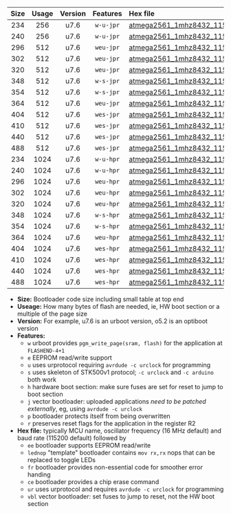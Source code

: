 |Size|Usage|Version|Features|Hex file|
|:-:|:-:|:-:|:-:|:--|
|234|256|u7.6|`w-u-jpr`|[atmega2561_1mhz8432_115200bps_ur_vbl.hex](https://raw.githubusercontent.com/stefanrueger/urboot/main//atmega2561_1mhz8432_115200bps_ur_vbl.hex)|
|240|256|u7.6|`w-u-jpr`|[atmega2561_1mhz8432_115200bps_lednop_ur_vbl.hex](https://raw.githubusercontent.com/stefanrueger/urboot/main//atmega2561_1mhz8432_115200bps_lednop_ur_vbl.hex)|
|296|512|u7.6|`weu-jpr`|[atmega2561_1mhz8432_115200bps_ee_ur_vbl.hex](https://raw.githubusercontent.com/stefanrueger/urboot/main//atmega2561_1mhz8432_115200bps_ee_ur_vbl.hex)|
|302|512|u7.6|`weu-jpr`|[atmega2561_1mhz8432_115200bps_ee_lednop_ur_vbl.hex](https://raw.githubusercontent.com/stefanrueger/urboot/main//atmega2561_1mhz8432_115200bps_ee_lednop_ur_vbl.hex)|
|320|512|u7.6|`weu-jpr`|[atmega2561_1mhz8432_115200bps_ee_lednop_fr_ur_vbl.hex](https://raw.githubusercontent.com/stefanrueger/urboot/main//atmega2561_1mhz8432_115200bps_ee_lednop_fr_ur_vbl.hex)|
|348|512|u7.6|`w-s-jpr`|[atmega2561_1mhz8432_115200bps_vbl.hex](https://raw.githubusercontent.com/stefanrueger/urboot/main//atmega2561_1mhz8432_115200bps_vbl.hex)|
|354|512|u7.6|`w-s-jpr`|[atmega2561_1mhz8432_115200bps_lednop_vbl.hex](https://raw.githubusercontent.com/stefanrueger/urboot/main//atmega2561_1mhz8432_115200bps_lednop_vbl.hex)|
|364|512|u7.6|`weu-jpr`|[atmega2561_1mhz8432_115200bps_ee_lednop_fr_ce_ur_vbl.hex](https://raw.githubusercontent.com/stefanrueger/urboot/main//atmega2561_1mhz8432_115200bps_ee_lednop_fr_ce_ur_vbl.hex)|
|404|512|u7.6|`wes-jpr`|[atmega2561_1mhz8432_115200bps_ee_vbl.hex](https://raw.githubusercontent.com/stefanrueger/urboot/main//atmega2561_1mhz8432_115200bps_ee_vbl.hex)|
|410|512|u7.6|`wes-jpr`|[atmega2561_1mhz8432_115200bps_ee_lednop_vbl.hex](https://raw.githubusercontent.com/stefanrueger/urboot/main//atmega2561_1mhz8432_115200bps_ee_lednop_vbl.hex)|
|440|512|u7.6|`wes-jpr`|[atmega2561_1mhz8432_115200bps_ee_lednop_fr_vbl.hex](https://raw.githubusercontent.com/stefanrueger/urboot/main//atmega2561_1mhz8432_115200bps_ee_lednop_fr_vbl.hex)|
|488|512|u7.6|`wes-jpr`|[atmega2561_1mhz8432_115200bps_ee_lednop_fr_ce_vbl.hex](https://raw.githubusercontent.com/stefanrueger/urboot/main//atmega2561_1mhz8432_115200bps_ee_lednop_fr_ce_vbl.hex)|
|234|1024|u7.6|`w-u-hpr`|[atmega2561_1mhz8432_115200bps_ur.hex](https://raw.githubusercontent.com/stefanrueger/urboot/main//atmega2561_1mhz8432_115200bps_ur.hex)|
|240|1024|u7.6|`w-u-hpr`|[atmega2561_1mhz8432_115200bps_lednop_ur.hex](https://raw.githubusercontent.com/stefanrueger/urboot/main//atmega2561_1mhz8432_115200bps_lednop_ur.hex)|
|296|1024|u7.6|`weu-hpr`|[atmega2561_1mhz8432_115200bps_ee_ur.hex](https://raw.githubusercontent.com/stefanrueger/urboot/main//atmega2561_1mhz8432_115200bps_ee_ur.hex)|
|302|1024|u7.6|`weu-hpr`|[atmega2561_1mhz8432_115200bps_ee_lednop_ur.hex](https://raw.githubusercontent.com/stefanrueger/urboot/main//atmega2561_1mhz8432_115200bps_ee_lednop_ur.hex)|
|320|1024|u7.6|`weu-hpr`|[atmega2561_1mhz8432_115200bps_ee_lednop_fr_ur.hex](https://raw.githubusercontent.com/stefanrueger/urboot/main//atmega2561_1mhz8432_115200bps_ee_lednop_fr_ur.hex)|
|348|1024|u7.6|`w-s-hpr`|[atmega2561_1mhz8432_115200bps.hex](https://raw.githubusercontent.com/stefanrueger/urboot/main//atmega2561_1mhz8432_115200bps.hex)|
|354|1024|u7.6|`w-s-hpr`|[atmega2561_1mhz8432_115200bps_lednop.hex](https://raw.githubusercontent.com/stefanrueger/urboot/main//atmega2561_1mhz8432_115200bps_lednop.hex)|
|364|1024|u7.6|`weu-hpr`|[atmega2561_1mhz8432_115200bps_ee_lednop_fr_ce_ur.hex](https://raw.githubusercontent.com/stefanrueger/urboot/main//atmega2561_1mhz8432_115200bps_ee_lednop_fr_ce_ur.hex)|
|404|1024|u7.6|`wes-hpr`|[atmega2561_1mhz8432_115200bps_ee.hex](https://raw.githubusercontent.com/stefanrueger/urboot/main//atmega2561_1mhz8432_115200bps_ee.hex)|
|410|1024|u7.6|`wes-hpr`|[atmega2561_1mhz8432_115200bps_ee_lednop.hex](https://raw.githubusercontent.com/stefanrueger/urboot/main//atmega2561_1mhz8432_115200bps_ee_lednop.hex)|
|440|1024|u7.6|`wes-hpr`|[atmega2561_1mhz8432_115200bps_ee_lednop_fr.hex](https://raw.githubusercontent.com/stefanrueger/urboot/main//atmega2561_1mhz8432_115200bps_ee_lednop_fr.hex)|
|488|1024|u7.6|`wes-hpr`|[atmega2561_1mhz8432_115200bps_ee_lednop_fr_ce.hex](https://raw.githubusercontent.com/stefanrueger/urboot/main//atmega2561_1mhz8432_115200bps_ee_lednop_fr_ce.hex)|

- **Size:** Bootloader code size including small table at top end
- **Useage:** How many bytes of flash are needed, ie, HW boot section or a multiple of the page size
- **Version:** For example, u7.6 is an urboot version, o5.2 is an optiboot version
- **Features:**
  + `w` urboot provides `pgm_write_page(sram, flash)` for the application at `FLASHEND-4+1`
  + `e` EEPROM read/write support
  + `u` uses urprotocol requiring `avrdude -c urclock` for programming
  + `s` uses skeleton of STK500v1 protocol; `-c urclock` and `-c arduino` both work
  + `h` hardware boot section: make sure fuses are set for reset to jump to boot section
  + `j` vector bootloader: uploaded applications *need to be patched externally*, eg, using `avrdude -c urclock`
  + `p` bootloader protects itself from being overwritten
  + `r` preserves reset flags for the application in the register R2
- **Hex file:** typically MCU name, oscillator frequency (16 MHz default) and baud rate (115200 default) followed by
  + `ee` bootloader supports EEPROM read/write
  + `lednop` "template" bootloader contains `mov rx,rx` nops that can be replaced to toggle LEDs
  + `fr` bootloader provides non-essential code for smoother error handing
  + `ce` bootloader provides a chip erase command
  + `ur` uses urprotocol and requires `avrdude -c urclock` for programming
  + `vbl` vector bootloader: set fuses to jump to reset, not the HW boot section
